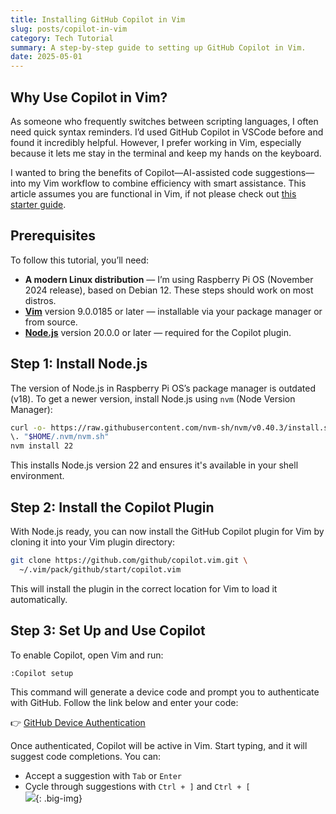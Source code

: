 ```yaml
---
title: Installing GitHub Copilot in Vim
slug: posts/copilot-in-vim
category: Tech Tutorial
summary: A step-by-step guide to setting up GitHub Copilot in Vim.
date: 2025-05-01
---
```


## Why Use Copilot in Vim?

As someone who frequently switches between scripting languages, I often need quick syntax reminders. I’d used GitHub Copilot in VSCode before and found it incredibly helpful. However, I prefer working in Vim, especially because it lets me stay in the terminal and keep my hands on the keyboard. 

I wanted to bring the benefits of Copilot—AI-assisted code suggestions—into my Vim workflow to combine efficiency with smart assistance. This article assumes you are functional in Vim, if not please check out [this starter guide](https://www.linuxfoundation.org/blog/blog/classic-sysadmin-vim-101-a-beginners-guide-to-vim).

## Prerequisites

To follow this tutorial, you’ll need:

- **A modern Linux distribution** — I’m using Raspberry Pi OS (November 2024 release), based on Debian 12. These steps should work on most distros.
- **[Vim](https://github.com/vim/vim)** version 9.0.0185 or later — installable via your package manager or from source.
- **[Node.js](https://nodejs.org/en/)** version 20.0.0 or later — required for the Copilot plugin.

## Step 1: Install Node.js

The version of Node.js in Raspberry Pi OS’s package manager is outdated (v18). To get a newer version, install Node.js using `nvm` (Node Version Manager):

```bash
curl -o- https://raw.githubusercontent.com/nvm-sh/nvm/v0.40.3/install.sh | bash  
\. "$HOME/.nvm/nvm.sh"  
nvm install 22  
```

This installs Node.js version 22 and ensures it's available in your shell environment.

## Step 2: Install the Copilot Plugin

With Node.js ready, you can now install the GitHub Copilot plugin for Vim by cloning it into your Vim plugin directory:

```bash
git clone https://github.com/github/copilot.vim.git \  
  ~/.vim/pack/github/start/copilot.vim  
```

This will install the plugin in the correct location for Vim to load it automatically.

## Step 3: Set Up and Use Copilot

To enable Copilot, open Vim and run:

```vim
:Copilot setup  
```

This command will generate a device code and prompt you to authenticate with GitHub. Follow the link below and enter your code:

👉 [GitHub Device Authentication](https://github.com/login/device/)

Once authenticated, Copilot will be active in Vim. Start typing, and it will suggest code completions. You can:

- Accept a suggestion with `Tab` or `Enter`  
- Cycle through suggestions with `Ctrl + ]` and `Ctrl + [`  
![](/images/image-copilot-vim.png){: .big-img}
